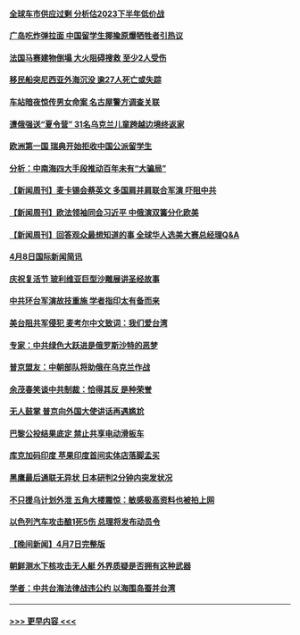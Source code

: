 #### [全球车市供应过剩 分析估2023下半年低价战](../pages/prog202/a103686820.md?t=04091543) 
#### [广岛吃炸弹拉面 中国留学生揶揄原爆牺牲者引热议](../pages/prog202/a103686795.md?t=04091543) 
#### [法国马赛建物倒塌 大火阻碍搜救 至少2人受伤](../pages/prog202/a103686783.md?t=04091543) 
#### [移民船突尼西亚外海沉没 逾27人死亡或失踪](../pages/prog202/a103686763.md?t=04091543) 
#### [车站暗夜惊传男女命案 名古屋警方调查关联](../pages/prog202/a103686742.md?t=04091543) 
#### [遭俄强送“夏令营” 31名乌克兰儿童跨越边境终返家](../pages/prog202/a103686672.md?t=04091543) 
#### [欧洲第一国 瑞典开始拒收中国公派留学生](../pages/prog202/a103686690.md?t=04091543) 
#### [分析：中南海四大手段推动百年未有“大骗局”](../pages/prog202/a103686571.md?t=04091543) 
#### [【新闻周刊】麦卡锡会蔡英文 多国肩并肩联合军演 吓阻中共](../pages/prog202/a103686547.md?t=04091543) 
#### [【新闻周刊】欧法领袖同会习近平 中俄演双簧分化欧美](../pages/prog202/a103686550.md?t=04091543) 
#### [【新闻周刊】回答观众最想知道的事 全球华人选美大赛总经理Q&A](../pages/prog202/a103686549.md?t=04091543) 
#### [4月8日国际新闻简讯](../pages/prog202/a103686471.md?t=04091543) 
#### [庆祝复活节 玻利维亚巨型沙雕展讲圣经故事](../pages/prog202/a103686469.md?t=04091543) 
#### [中共环台军演故技重施  学者指印太有备而来](../pages/prog202/a103686223.md?t=04091543) 
#### [美台阻共军侵犯 麦考尔中文致词：我们爱台湾](../pages/prog202/a103686225.md?t=04091543) 
#### [专家：中共绿色大跃进是俄罗斯沙特的恶梦](../pages/prog202/a103686093.md?t=04091543) 
#### [普京盟友：中朝部队将助俄在乌克兰作战](../pages/prog202/a103686089.md?t=04091543) 
#### [余茂春笑谈中共制裁：恰得其反 是种荣誉](../pages/prog202/a103686127.md?t=04091543) 
#### [无人鼓掌 普京向外国大使讲话再遇尴尬](../pages/prog202/a103686082.md?t=04091543) 
#### [巴黎公投结果底定 禁止共享电动滑板车](../pages/prog202/a103686119.md?t=04091543) 
#### [库克加码印度 苹果印度首间实体店落脚孟买](../pages/prog202/a103686115.md?t=04091543) 
#### [黑鹰最后通联无异状 日本研判2分钟内突发状况](../pages/prog202/a103686054.md?t=04091543) 
#### [不只援乌计划外泄 五角大楼震惊：敏感极高资料也被拍上网](../pages/prog202/a103685989.md?t=04091543) 
#### [以色列汽车攻击酿1死5伤 总理将发布动员令](../pages/prog202/a103685933.md?t=04091543) 
#### [【晚间新闻】4月7日完整版](../pages/prog202/a103685851.md?t=04091543) 
#### [朝鲜测水下核攻击无人艇 外界质疑是否拥有这种武器](../pages/prog202/a103685903.md?t=04091543) 
#### [学者：中共台海法律战违公约 以海围岛蚕并台湾](../pages/prog202/a103685868.md?t=04091543) 

----
#### [ >>> 更早内容 <<< ](../indexes/prog202-earlier.md)
